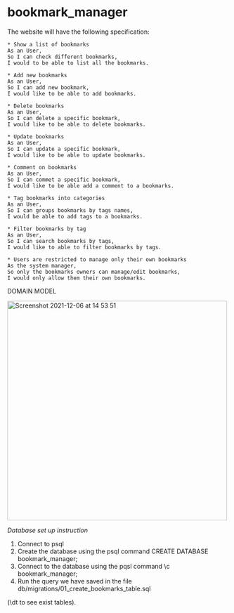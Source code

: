 # bookmark_manager
The website will have the following specification:

```
* Show a list of bookmarks
As an User,
So I can check different bookmarks,
I would to be able to list all the bookmarks.

* Add new bookmarks
As an User,
So I can add new bookmark,
I would like to be able to add bookmarks.

* Delete bookmarks
As an User,
So I can delete a specific bookmark,
I would like to be able to delete bookmarks.

* Update bookmarks
As an User,
So I can update a specific bookmark,
I would like to be able to update bookmarks.

* Comment on bookmarks
As an User,
So I can commet a specific bookmark,
I would like to be able add a comment to a bookmarks.

* Tag bookmarks into categories
As an User,
So I can groups bookmarks by tags names,
I would be able to add tags to a bookmarks.

* Filter bookmarks by tag
As an User,
So I can search bookmarks by tags,
I would like to able to filter bookmarks by tags.

* Users are restricted to manage only their own bookmarks
As the system manager,
So only the bookmarks owners can manage/edit bookmarks,
I would only allow them their own bookmarks.
```
DOMAIN MODEL

<img width="500" alt="Screenshot 2021-12-06 at 14 53 51" src="https://user-images.githubusercontent.com/86299300/144867825-eb6d36aa-9fe0-469f-bc8b-64b10a2bc3d3.png">

*Database set up instruction*
1. Connect to psql
2. Create the database using the psql command CREATE DATABASE bookmark_manager;
3. Connect to the database using the pqsl command \c bookmark_manager;
4. Run the query we have saved in the file db/migrations/01_create_bookmarks_table.sql
  
 (\dt to see exist tables).
